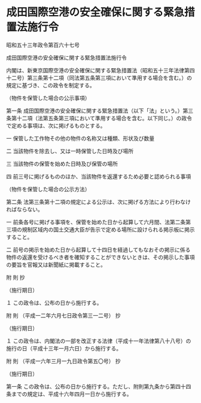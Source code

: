 # 成田国際空港の安全確保に関する緊急措置法施行令

昭和五十三年政令第百六十七号

成田国際空港の安全確保に関する緊急措置法施行令

内閣は、新東京国際空港の安全確保に関する緊急措置法（昭和五十三年法律第四十二号）第三条第十二項（同法第五条第三項において準用する場合を含む。）の規定に基づき、この政令を制定する。

（物件を保管した場合の公示事項）

第一条 成田国際空港の安全確保に関する緊急措置法（以下「法」という。）第三条第十二項（法第五条第三項において準用する場合を含む。以下同じ。）の政令で定める事項は、次に掲げるものとする。

一 保管した工作物その他の物件の名称又は種類、形状及び数量

二 当該物件を除去し、又は一時保管した日時及び場所

三 当該物件の保管を始めた日時及び保管の場所

四 前三号に掲げるもののほか、当該物件を返還するため必要と認められる事項

（物件を保管した場合の公示方法）

第二条 法第三条第十二項の規定による公示は、次に掲げる方法により行わなければならない。

一 前条各号に掲げる事項を、保管を始めた日から起算して六月間、法第二条第三項の規制区域内の国土交通大臣が告示で定める場所に設けられる掲示板に掲示すること。

二 前号の掲示を始めた日から起算して十四日を経過してもなおその掲示に係る物件の返還を受けるべき者を確知することができないときは、その掲示した事項の要旨を官報又は新聞紙に掲載すること。

附 則 抄

（施行期日）

１ この政令は、公布の日から施行する。

附 則 （平成一二年六月七日政令第三一二号） 抄

（施行期日）

１ この政令は、内閣法の一部を改正する法律（平成十一年法律第八十八号）の施行の日（平成十三年一月六日）から施行する。

附 則 （平成一六年三月一九日政令第五〇号） 抄

（施行期日）

第一条 この政令は、公布の日から施行する。ただし、附則第九条から第四十四条までの規定は、平成十六年四月一日から施行する。
